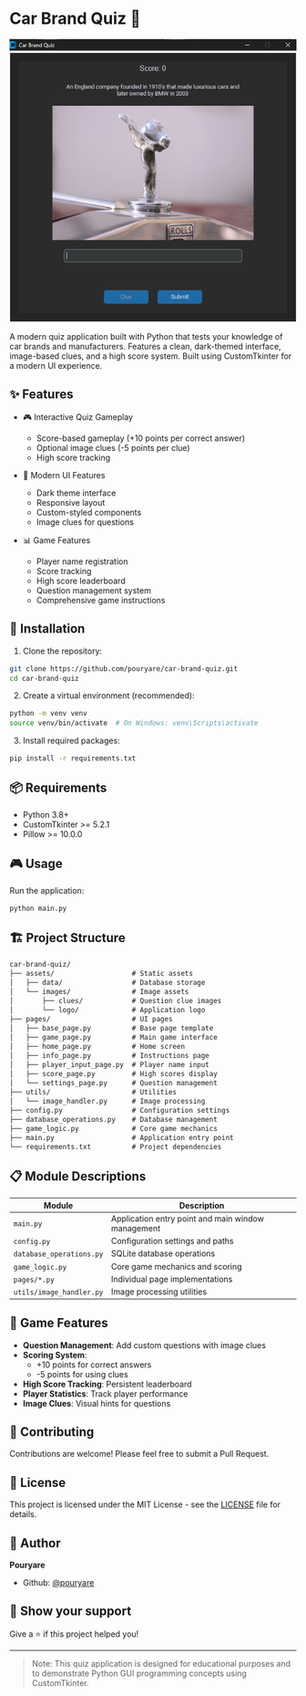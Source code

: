 # Car Brand Quiz 🚗

![Screenshot](screenshot.png)

A modern quiz application built with Python that tests your knowledge of car brands and manufacturers. Features a clean, dark-themed interface, image-based clues, and a high score system. Built using CustomTkinter for a modern UI experience.

## ✨ Features

- 🎮 Interactive Quiz Gameplay
  - Score-based gameplay (+10 points per correct answer)
  - Optional image clues (-5 points per clue)
  - High score tracking

- 🎨 Modern UI Features
  - Dark theme interface
  - Responsive layout
  - Custom-styled components
  - Image clues for questions

- 📊 Game Features
  - Player name registration
  - Score tracking
  - High score leaderboard
  - Question management system
  - Comprehensive game instructions

## 🚀 Installation

1. Clone the repository:
```bash
git clone https://github.com/pouryare/car-brand-quiz.git
cd car-brand-quiz
```

2. Create a virtual environment (recommended):
```bash
python -m venv venv
source venv/bin/activate  # On Windows: venv\Scripts\activate
```

3. Install required packages:
```bash
pip install -r requirements.txt
```

## 📦 Requirements

- Python 3.8+
- CustomTkinter >= 5.2.1
- Pillow >= 10.0.0

## 🎮 Usage

Run the application:
```bash
python main.py
```

## 🏗️ Project Structure

```
car-brand-quiz/
├── assets/                   # Static assets
│   ├── data/                 # Database storage
│   └── images/               # Image assets
│       ├── clues/            # Question clue images
│       └── logo/             # Application logo
├── pages/                    # UI pages
│   ├── base_page.py          # Base page template
│   ├── game_page.py          # Main game interface
│   ├── home_page.py          # Home screen
│   ├── info_page.py          # Instructions page
│   ├── player_input_page.py  # Player name input
│   ├── score_page.py         # High scores display
│   └── settings_page.py      # Question management
├── utils/                    # Utilities
│   └── image_handler.py      # Image processing
├── config.py                 # Configuration settings
├── database_operations.py    # Database management
├── game_logic.py             # Core game mechanics
├── main.py                   # Application entry point
└── requirements.txt          # Project dependencies
```

## 📋 Module Descriptions

| Module | Description |
|--------|-------------|
| `main.py` | Application entry point and main window management |
| `config.py` | Configuration settings and paths |
| `database_operations.py` | SQLite database operations |
| `game_logic.py` | Core game mechanics and scoring |
| `pages/*.py` | Individual page implementations |
| `utils/image_handler.py` | Image processing utilities |

## 🎯 Game Features

- **Question Management**: Add custom questions with image clues
- **Scoring System**: 
  - +10 points for correct answers
  - -5 points for using clues
- **High Score Tracking**: Persistent leaderboard
- **Player Statistics**: Track player performance
- **Image Clues**: Visual hints for questions

## 🤝 Contributing

Contributions are welcome! Please feel free to submit a Pull Request.

## 📝 License

This project is licensed under the MIT License - see the [LICENSE](LICENSE) file for details.

## 👤 Author

**Pouryare**
* Github: [@pouryare](https://github.com/pouryare)

## 🌟 Show your support

Give a ⭐️ if this project helped you!

---

> Note: This quiz application is designed for educational purposes and to demonstrate Python GUI programming concepts using CustomTkinter.

